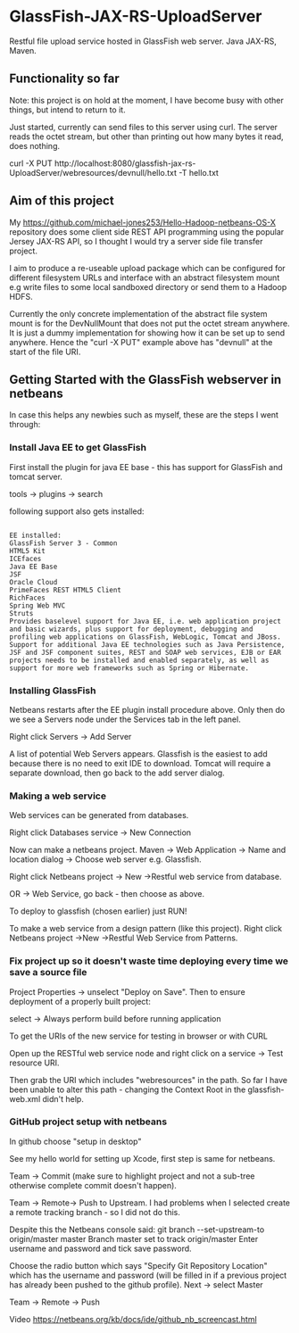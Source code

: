 # GlassFish-JAX-RS-UploadServer
Restful file upload service hosted in GlassFish web server. Java JAX-RS, Maven.

## Functionality so far
Note: this project is on hold at the moment, I have become busy with other things, but intend to return to it.

Just started, currently can send files to this server using curl. The server reads the octet stream, but other than printing out how many bytes it read, does nothing.

  curl -X PUT http://localhost:8080/glassfish-jax-rs-UploadServer/webresources/devnull/hello.txt -T hello.txt 

## Aim of this project
My https://github.com/michael-jones253/Hello-Hadoop-netbeans-OS-X repository does some client side REST API programming using the popular Jersey JAX-RS API, so I thought I would try a server side file transfer project.

I aim to produce a re-useable upload package which can be configured for different filesystem URLs and interface with an abstract filesystem mount e.g write files to some local sandboxed directory or send them to a Hadoop HDFS.

Currently the only concrete implementation of the abstract file system mount is for the DevNullMount that does not put the octet stream anywhere. It is just a dummy implementation for showing how it can be set up to send anywhere. Hence the "curl -X PUT" example above has "devnull" at the start of the file URI.

## Getting Started with the GlassFish webserver in netbeans
In case this helps any newbies such as myself, these are the steps I went through:

### Install Java EE to get GlassFish
First install the plugin for java EE base - this has support for GlassFish and tomcat server.

tools -> plugins -> search

following support also gets installed:
<pre><code>
EE installed:
GlassFish Server 3 - Common
HTML5 Kit
ICEfaces
Java EE Base
JSF
Oracle Cloud
PrimeFaces REST HTML5 Client
RichFaces
Spring Web MVC
Struts 
Provides baselevel support for Java EE, i.e. web application project and basic wizards, plus support for deployment, debugging and profiling web applications on GlassFish, WebLogic, Tomcat and JBoss. Support for additional Java EE technologies such as Java Persistence, JSF and JSF component suites, REST and SOAP web services, EJB or EAR projects needs to be installed and enabled separately, as well as support for more web frameworks such as Spring or Hibernate.
</code></pre>

### Installing GlassFish
Netbeans restarts after the EE plugin install procedure above.
Only then do we see a Servers node under the Services tab in the left panel.

Right click Servers -> Add Server

A list of potential Web Servers appears. Glassfish is the easiest to add
because there is no need to exit IDE to download. Tomcat will require a
separate download, then go back to the add server dialog.

### Making a web service
Web services can be generated from databases.

Right click  Databases service -> New Connection

Now can make a netbeans project.
Maven -> Web Application -> Name and location dialog -> Choose web server e.g. Glassfish.

Right click Netbeans project -> New ->Restful web service from database.

OR -> Web Service, go back - then choose as above.

To deploy to glassfish (chosen earlier) just RUN!

To make a web service from a design pattern (like this project).
Right click Netbeans project  ->New ->Restful Web Service from Patterns.

### Fix project up so it doesn't waste time deploying every time we save a source file
Project Properties -> unselect "Deploy on Save".
Then to ensure deployment of a properly built project:

select -> Always perform build before running application

To get the URIs of the new service for testing in browser or with CURL

Open up the RESTful web service node and right click on a service
 -> Test resource URI.

Then grab the URI which includes "webresources" in the path. So far I have been unable to alter this path - changing the Context Root in the glassfish-web.xml didn't help.

### GitHub project setup with netbeans

In github choose "setup in desktop"

See my hello world for setting up Xcode, first step is same for netbeans.

Team -> Commit (make sure to highlight project and not a sub-tree otherwise complete commit doesn't happen).

Team -> Remote-> Push to Upstream.
I had problems when I selected create a remote tracking branch - so I did not do this.

Despite this the Netbeans console said:
git branch --set-upstream-to origin/master master
Branch master set to track origin/master
Enter username and password and tick save password.

Choose the radio button which says "Specify Git Repository Location"
which has the username and password (will be filled in if a previous project has already been pushed to the github profile).
Next -> select Master

Team -> Remote -> Push

Video
https://netbeans.org/kb/docs/ide/github_nb_screencast.html
